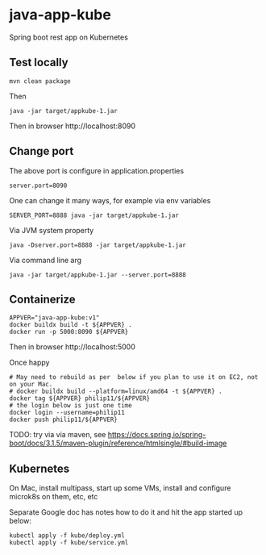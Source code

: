 # java-app-kube
Spring boot rest app on Kubernetes

## Test locally
```
mvn clean package
```
Then
```
java -jar target/appkube-1.jar    
```
Then in browser http://localhost:8090

## Change port
The above port is configure in application.properties
```
server.port=8090
```
One can change it many ways, for example via env variables
```
SERVER_PORT=8888 java -jar target/appkube-1.jar
```
Via JVM system property
```
java -Dserver.port=8888 -jar target/appkube-1.jar 
```
Via command line arg
```
java -jar target/appkube-1.jar --server.port=8888
```

## Containerize

```
APPVER="java-app-kube:v1"
docker buildx build -t ${APPVER} .
docker run -p 5000:8090 ${APPVER}
```
Then in browser http://localhost:5000

Once happy
```
# May need to rebuild as per  below if you plan to use it on EC2, not on your Mac.
# docker buildx build --platform=linux/amd64 -t ${APPVER} .
docker tag ${APPVER} philip11/${APPVER}
# the login below is just one time
docker login --username=philip11
docker push philip11/${APPVER}
```

TODO: try via via maven, see
https://docs.spring.io/spring-boot/docs/3.1.5/maven-plugin/reference/htmlsingle/#build-image

## Kubernetes
On Mac, install multipass, start up some VMs, install and configure microk8s on them, etc, etc

Separate Google doc has notes how to do it and hit the app started up below:
```
kubectl apply -f kube/deploy.yml
kubectl apply -f kube/service.yml
```
